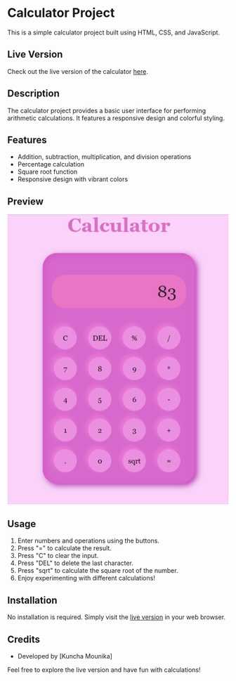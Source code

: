 # Calculator Project

This is a simple calculator project built using HTML, CSS, and JavaScript.
## Live Version

Check out the live version of the calculator [here](https://mounikakuncha14.github.io/calculator/).

## Description

The calculator project provides a basic user interface for performing arithmetic calculations. It features a responsive design and colorful styling.

## Features

- Addition, subtraction, multiplication, and division operations
- Percentage calculation
- Square root function
- Responsive design with vibrant colors

## Preview

![Calculator Preview](Task-1.png)

## Usage

1. Enter numbers and operations using the buttons.
2. Press "=" to calculate the result.
3. Press "C" to clear the input.
4. Press "DEL" to delete the last character.
5. Press "sqrt" to calculate the square root of the number.
6. Enjoy experimenting with different calculations!

## Installation

No installation is required. Simply visit the [live version](https://mounikakuncha14.github.io/calculator/) in your web browser.

## Credits

- Developed by [Kuncha Mounika]

Feel free to explore the live version and have fun with calculations!
